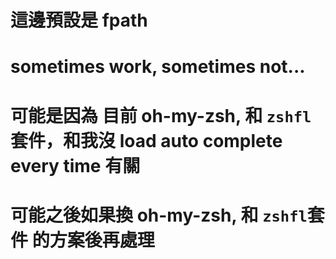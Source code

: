 



# 這邊預設是 fpath
# sometimes work, sometimes not...
# 可能是因為 目前 oh-my-zsh, 和 `zshfl`套件，和我沒 load auto complete every time 有關
# 可能之後如果換 oh-my-zsh, 和 `zshfl`套件 的方案後再處理